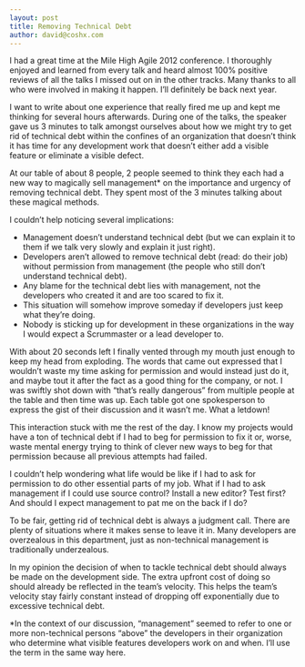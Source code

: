 ```yaml
---
layout: post
title: Removing Technical Debt
author: david@coshx.com
---
```

I had a great time at the Mile High Agile 2012 conference. I thoroughly enjoyed and learned from every talk and heard almost 100% positive reviews of all the talks I missed out on in the other tracks. Many thanks to all who were involved in making it happen. I’ll definitely be back next year.

I want to write about one experience that really fired me up and kept me thinking for several hours afterwards. During one of the talks, the speaker gave us 3 minutes to talk amongst ourselves about how we might try to get rid of technical debt within the confines of an organization that doesn’t think it has time for any development work that doesn’t either add a visible feature or eliminate a visible defect.

At our table of about 8 people, 2 people seemed to think they each had a new way to magically sell management* on the importance and urgency of removing technical debt. They spent most of the 3 minutes talking about these magical methods.

I couldn’t help noticing several implications:

* Management doesn’t understand technical debt (but we can explain it to them if we talk very slowly and explain it just right).
* Developers aren’t allowed to remove technical debt (read: do their job) without permission from management (the people who still don’t understand technical debt).
* Any blame for the technical debt lies with management, not the developers who created it and are too scared to fix it.
* This situation will somehow improve someday if developers just keep what they’re doing.
* Nobody is sticking up for development in these organizations in the way I would expect a Scrummaster or a lead developer to.

With about 20 seconds left I finally vented through my mouth just enough to keep my head from exploding. The words that came out expressed that I wouldn’t waste my time asking for permission and would instead just do it, and maybe tout it after the fact as a good thing for the company, or not. I was swiftly shot down with “that’s really dangerous” from multiple people at the table and then time was up. Each table got one spokesperson to express the gist of their discussion and it wasn’t me. What a letdown!

This interaction stuck with me the rest of the day. I know my projects would have a ton of technical debt if I had to beg for permission to fix it or, worse, waste mental energy trying to think of clever new ways to beg for that permission because all previous attempts had failed.

I couldn’t help wondering what life would be like if I had to ask for permission to do other essential parts of my job. What if I had to ask management if I could use source control? Install a new editor? Test first? And should I expect management to pat me on the back if I do?

To be fair, getting rid of technical debt is always a judgment call. There are plenty of situations where it makes sense to leave it in. Many developers are overzealous in this department, just as non-technical management is traditionally underzealous.

In my opinion the decision of when to tackle technical debt should always be made on the development side. The extra upfront cost of doing so should already be reflected in the team’s velocity. This helps the team’s velocity stay fairly constant instead of dropping off exponentially due to excessive technical debt.

*In the context of our discussion, “management” seemed to refer to one or more non-technical persons “above” the developers in their organization who determine what visible features developers work on and when. I’ll use the term in the same way here.
